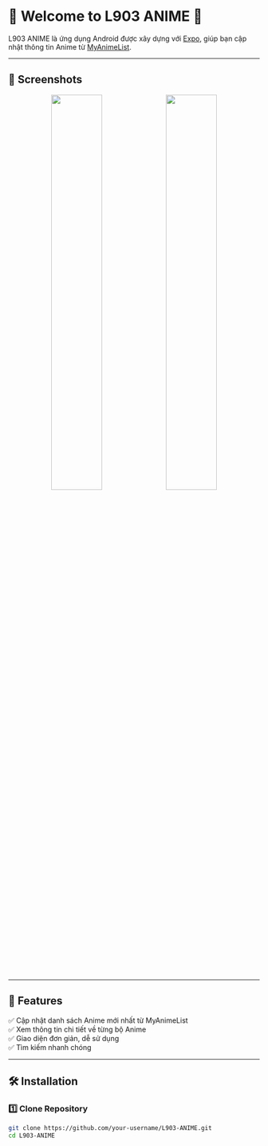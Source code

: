 # 🎌 Welcome to L903 ANIME 👋

L903 ANIME là ứng dụng Android được xây dựng với [Expo](https://expo.dev), giúp bạn cập nhật thông tin Anime từ [MyAnimeList](https://myanimelist.net/).

---

## 📱 Screenshots

<p align="center">
  <img src="https://github.com/user-attachments/assets/24a7adf3-38fd-4ccc-a841-1b68a2885546" width="45%" />
  <img src="https://github.com/user-attachments/assets/fe21d45f-19d9-48b1-b26a-5f094da8bc48" width="45%" />
</p>

---

## 🚀 Features
✅ Cập nhật danh sách Anime mới nhất từ MyAnimeList  
✅ Xem thông tin chi tiết về từng bộ Anime  
✅ Giao diện đơn giản, dễ sử dụng  
✅ Tìm kiếm nhanh chóng  

---

## 🛠 Installation

### 1️⃣ Clone Repository
```sh
git clone https://github.com/your-username/L903-ANIME.git
cd L903-ANIME
